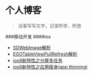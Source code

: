 # 个人博客

>没事写写文字，记录所学、所想


###移动开发
####ios
- [SDWebImage解析](https://github.com/klarm/blog/blob/master/for-SDWebImage/for-SDWebImage.md)
- [EGOTableViewPullRefresh解析](https://github.com/klarm/blog/blob/master/for-PullRefresh/EGOTableViewPullRefresh%E8%A7%A3%E6%9E%90.md)
- [ios9新特性之分屏多任务](https://github.com/klarm/blog/blob/master/for-iOS9/ios9%E6%96%B0%E7%89%B9%E6%80%A7%E4%B9%8B%E5%88%86%E5%B1%8F%E5%A4%9A%E4%BB%BB%E5%8A%A1.md)
- [ios9新特性之应用瘦身(app thinning)](https://github.com/klarm/blog/blob/master/for-iOS9/ios9%E6%96%B0%E7%89%B9%E6%80%A7%E4%B9%8B%E5%BA%94%E7%94%A8%E7%98%A6%E8%BA%AB(app%20thinning).md)
